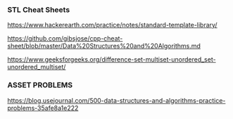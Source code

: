### STL Cheat Sheets

https://www.hackerearth.com/practice/notes/standard-template-library/

https://github.com/gibsjose/cpp-cheat-sheet/blob/master/Data%20Structures%20and%20Algorithms.md

https://www.geeksforgeeks.org/difference-set-multiset-unordered_set-unordered_multiset/

### ASSET PROBLEMS

https://blog.usejournal.com/500-data-structures-and-algorithms-practice-problems-35afe8a1e222
